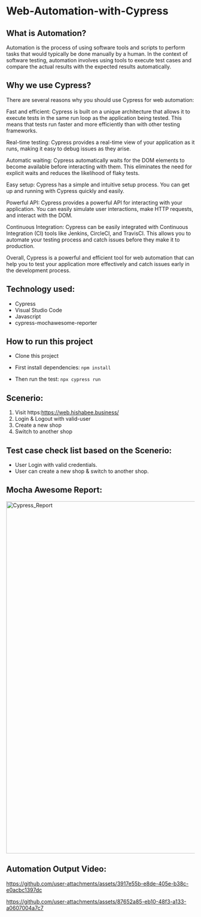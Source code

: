 # Web-Automation-with-Cypress

## What is Automation?

Automation is the process of using software tools and scripts to perform tasks that would typically be done manually by a human. In the context of software testing, automation involves using tools to execute test cases and compare the actual results with the expected results automatically.

## Why we use Cypress?

There are several reasons why you should use Cypress for web automation:

Fast and efficient: Cypress is built on a unique architecture that allows it to execute tests in the same run loop as the application being tested. This means that tests run faster and more efficiently than with other testing frameworks.

Real-time testing: Cypress provides a real-time view of your application as it runs, making it easy to debug issues as they arise.

Automatic waiting: Cypress automatically waits for the DOM elements to become available before interacting with them. This eliminates the need for explicit waits and reduces the likelihood of flaky tests.

Easy setup: Cypress has a simple and intuitive setup process. You can get up and running with Cypress quickly and easily.

Powerful API: Cypress provides a powerful API for interacting with your application. You can easily simulate user interactions, make HTTP requests, and interact with the DOM.

Continuous Integration: Cypress can be easily integrated with Continuous Integration (CI) tools like Jenkins, CircleCI, and TravisCI. This allows you to automate your testing process and catch issues before they make it to production.

Overall, Cypress is a powerful and efficient tool for web automation that can help you to test your application more effectively and catch issues early in the development process.

## Technology used:
- Cypress
- Visual Studio Code
- Javascript
- cypress-mochawesome-reporter

## How to run this project

- Clone this project
- First install dependencies:
 ```npm install```
 
- Then run the test:
 ```npx cypress run```

## Scenerio:

1. Visit https:https://web.hishabee.business/
2. Login & Logout with valid-user
3. Create a new shop
4. Switch to another shop


## Test case check list based on the Scenerio:

- User Login with valid credentials.
- User can create a new shop & switch to another shop.

## Mocha Awesome Report:
<img width="940" alt="Cypress_Report" src="https://github.com/user-attachments/assets/c7d37cb0-1f60-492c-bb49-fbf285068db1">

## Automation Output Video:


https://github.com/user-attachments/assets/3917e55b-e8de-405e-b38c-e0acbc1397dc



https://github.com/user-attachments/assets/87652a85-eb10-48f3-a133-a0607004a7c7

